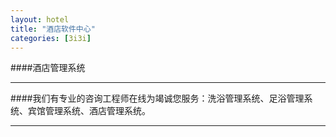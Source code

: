 ```yaml
---
layout: hotel
title: "酒店软件中心"
categories: [3i3i]
---
```

####酒店管理系统
<hr/>
####我们有专业的咨询工程师在线为竭诚您服务：洗浴管理系统、足浴管理系统、宾馆管理系统、酒店管理系统。
<hr/>


